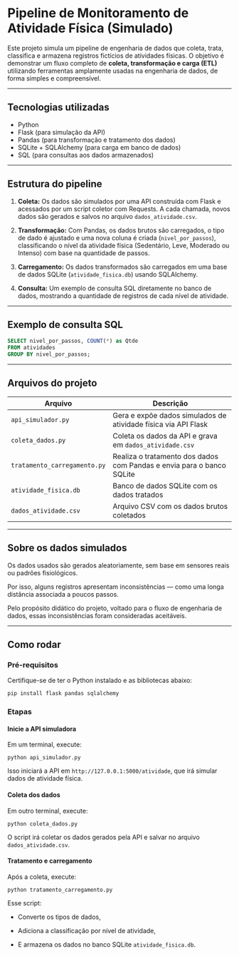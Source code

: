 # Pipeline de Monitoramento de Atividade Física (Simulado)

Este projeto simula um pipeline de engenharia de dados que coleta, trata, classifica e armazena registros fictícios de atividades físicas. O objetivo é demonstrar um fluxo completo de **coleta, transformação e carga (ETL)** utilizando ferramentas amplamente usadas na engenharia de dados, de forma simples e compreensível.

---

## Tecnologias utilizadas

- Python
- Flask (para simulação da API)
- Pandas (para transformação e tratamento dos dados)
- SQLite + SQLAlchemy (para carga em banco de dados)
- SQL (para consultas aos dados armazenados)

---

## Estrutura do pipeline

1. **Coleta:** Os dados são simulados por uma API construída com Flask e acessados por um script coletor com Requests. A cada chamada, novos dados são gerados e salvos no arquivo `dados_atividade.csv`.

2. **Transformação:** Com Pandas, os dados brutos são carregados, o tipo de dado é ajustado e uma nova coluna é criada (`nivel_por_passos`), classificando o nível da atividade física (Sedentário, Leve, Moderado ou Intenso) com base na quantidade de passos.

3. **Carregamento:** Os dados transformados são carregados em uma base de dados SQLite (`atividade_fisica.db`) usando SQLAlchemy.

4. **Consulta:** Um exemplo de consulta SQL diretamente no banco de dados, mostrando a quantidade de registros de cada nível de atividade.

---

## Exemplo de consulta SQL
```sql
SELECT nivel_por_passos, COUNT(*) as Qtde
FROM atividades
GROUP BY nivel_por_passos;
```

---

## Arquivos do projeto

| Arquivo             | Descrição                                                                 |
| ------------------- | ------------------------------------------------------------------------- |
| `api_simulador.py` | Gera e expõe dados simulados de atividade física via API Flask          |
| `coleta_dados.py`  | Coleta os dados da API e grava em `dados_atividade.csv`                  |
| `tratamento_carregamento.py` | Realiza o tratamento dos dados com Pandas e envia para o banco SQLite |
| `atividade_fisica.db` | Banco de dados SQLite com os dados tratados                            |
| `dados_atividade.csv` | Arquivo CSV com os dados brutos coletados                              |

---

## Sobre os dados simulados

Os dados usados são gerados aleatoriamente, sem base em sensores reais ou padrões fisiológicos.

Por isso, alguns registros apresentam inconsistências — como uma longa distância associada a poucos passos.

Pelo propósito didático do projeto, voltado para o fluxo de engenharia de dados, essas inconsistências foram consideradas aceitáveis.

---

## Como rodar

### Pré-requisitos

Certifique-se de ter o Python instalado e as bibliotecas abaixo:

```bash
pip install flask pandas sqlalchemy
```

### Etapas

 
#### Inicie a API simuladora

Em um terminal, execute:

```
python api_simulador.py
```

Isso iniciará a API em `http://127.0.0.1:5000/atividade`, que irá simular dados de atividade física.

#### Coleta dos dados

Em outro terminal, execute:

```
python coleta_dados.py
```

O script irá coletar os dados gerados pela API e salvar no arquivo `dados_atividade.csv`.

#### Tratamento e carregamento

Após a coleta, execute:

```
python tratamento_carregamento.py
```

Esse script:
- Converte os tipos de dados,

- Adiciona a classificação por nível de atividade,

- E armazena os dados no banco SQLite `atividade_fisica.db`.
